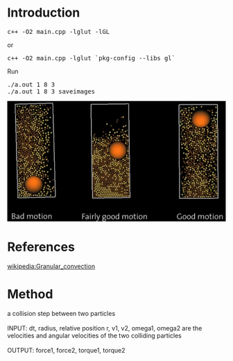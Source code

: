 <h1>Introduction</h1>

<pre>
c++ -O2 main.cpp -lglut -lGL
</pre>

or
<pre>
c++ -O2 main.cpp -lglut `pkg-config --libs gl`
</pre>

Run
<pre>
./a.out 1 8 3
./a.out 1 8 3 saveimages
</pre>

<p align="center"><img src="img/cover.png"/></p>

<h1>References</h1>

<a href="https://en.wikipedia.org/wiki/Granular_convection">wikipedia:Granular_convection</a>

<h1>Method</h1>

a collision step between two particles</br>
</br>
INPUT: dt, radius, relative position r, v1, v2, omega1, omega2 are the
velocities and angular velocities of the two colliding particles</br>
</br>
OUTPUT: force1, force2, torque1, torque2
